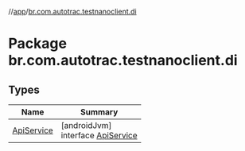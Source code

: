//[app](../../index.md)/[br.com.autotrac.testnanoclient.di](index.md)

# Package br.com.autotrac.testnanoclient.di

## Types

| Name | Summary |
|---|---|
| [ApiService](-api-service/index.md) | [androidJvm]<br>interface [ApiService](-api-service/index.md) |
